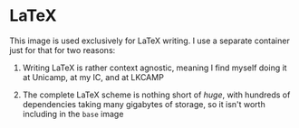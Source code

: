 # LaTeX

This image is used exclusively for LaTeX writing. I use a separate container just for that for two reasons:

1. Writing LaTeX is rather context agnostic, meaning I find myself doing it at Unicamp, at my IC, and at LKCAMP

2. The complete LaTeX scheme is nothing short of *huge*, with hundreds of dependencies taking many gigabytes of storage, so it isn't worth including in the `base` image

